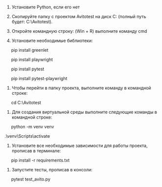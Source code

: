﻿1) Установите Python, если его нет

1) Скопируйте папку с проектом Avitotest на диск C: (полный путь будет: C:\Avitotest).

1) Откройте командную строку: (Win + R) выполните команду cmd

1) Установите необходимые библиотеки:

`	`pip install greenlet

`	`pip install playwright

`	`pip install pytest

`	`pip install pytest-playwright

1) Чтобы перейти в папку проекта, выполните команду в командной строке:

`	`cd C:\Avitotest

1) Для создания виртуальной среды выполните следующие команды в командной строке:

`	`python -m venv venv

.\venv\Scripts\activate

1) Установите все необходимые зависимости для работы проекта, прописав в терминале:



`	`pip install -r requirements.txt

1) Запустите тесты, прописав в консоли:

`	`pytest test\_avito.py
